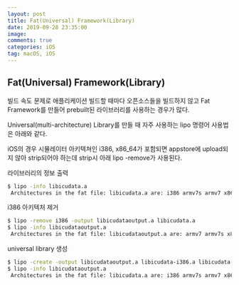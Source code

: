 ```yaml
---
layout: post
title: Fat(Universal) Framework(Library)
date: 2019-09-28 23:35:00
image:
comments: true
categories: iOS
tag: macOS, iOS
---
```


## Fat(Universal) Framework(Library)

빌드 속도 문제로 애플리케이션 빌드할 때마다 오픈소스들을 빌드하지 않고 Fat Framework를 만들어  prebuilt된 라이브러리를 사용하는 경우가 많다.

Universal(multi-architecture) Library를 만들 때 자주 사용하는 lipo 명령어 사용법은 아래와 같다.

iOS의 경우 시뮬레이터 아키텍쳐인 i386, x86_64가 포함되면 appstore에 upload되지 않아 strip되어야 하는데 strip시 아래 lipo -remove가 사용된다.

라이브러리의 정보 출력
```bash
$ lipo -info libicudata.a
 Architectures in the fat file: libicudata.a are: i386 armv7s armv7 x86_64 arm64
```

i386 아키텍처 제거
```bash
$ lipo -remove i386 -output libicudataoutput.a libicudata.a
$ lipo -info libicudataoutput.a
 Architectures in the fat file: libicudataoutput.a are: armv7 armv7s x86_64 arm64
```

universal library 생성
```bash
$ lipo -create -output libicudataoutput.a libicudata-i386.a libicudata-x86_64.a libicudata-armv7.a libicudata-armv7s.a libicudata-arm64.a
$ lipo -info libicudataoutput.a
 Architectures in the fat file: libicudata.a are: i386 armv7s armv7 x86_64 arm64
```